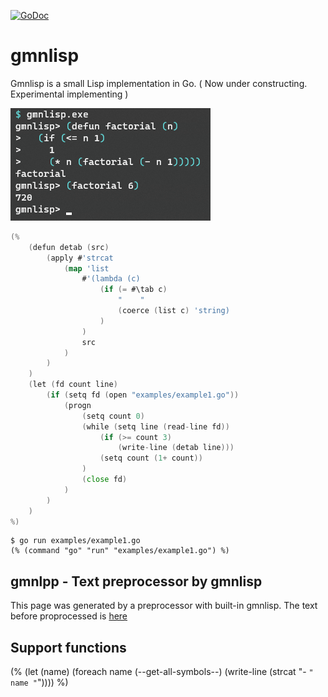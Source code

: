 [![GoDoc](https://godoc.org/github.com/hymkor/gmnlisp?status.svg)](https://godoc.org/github.com/hymkor/gmnlisp)

gmnlisp
=======

Gmnlisp is a small Lisp implementation in Go.
( Now under constructing. Experimental implementing )

![Example image](factorial.png)

```go
(%
    (defun detab (src)
        (apply #'strcat
            (map 'list
                #'(lambda (c)
                    (if (= #\tab c)
                        "    "
                        (coerce (list c) 'string)
                    )
                )
                src
            )
        )
    )
    (let (fd count line)
        (if (setq fd (open "examples/example1.go"))
            (progn
                (setq count 0)
                (while (setq line (read-line fd))
                    (if (>= count 3)
                        (write-line (detab line)))
                    (setq count (1+ count))
                )
                (close fd)
            )
        )
    )
%)
```

```
$ go run examples/example1.go
(% (command "go" "run" "examples/example1.go") %)
```

gmnlpp - Text preprocessor by gmnlisp
-------------------------------------

This page was generated by a preprocessor with built-in gmnlisp.
The text before proprocessed is [here](https://raw.githubusercontent.com/hymkor/gmnlisp/master/_README.md)

Support functions
-----------------

(%
    (let (name)
        (foreach name (--get-all-symbols--)
            (write-line (strcat "- `" name "`"))))
%)
